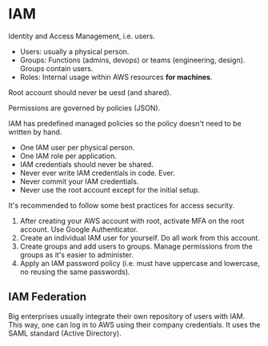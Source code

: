 # IAM

Identity and Access Management, i.e. users.

* Users: usually a physical person.
* Groups: Functions (admins, devops) or teams (engineering, design). Groups contain users.
* Roles: Internal usage within AWS resources **for machines**.

Root account should never be uesd (and shared).

Permissions are governed by policies (JSON).

IAM has predefined managed policies so the policy doesn't need to be written by hand.

* One IAM user per physical person.
* One IAM role per application.
* IAM credentials should never be shared.
* Never ever write IAM credentials in code. Ever.
* Never commit your IAM credentials.
* Never use the root account except for the initial setup.

It's recommended to follow some best practices for access security.

1. After creating your AWS account with root, activate MFA on the root account. Use Google Authenticator.
2. Create an individual IAM user for yourself. Do all work from this account.
3. Create groups and add users to groups. Manage permissions from the groups as it's easier to administer.
4. Apply an IAM password policy (i.e. must have uppercase and lowercase, no reusing the same passwords).

## IAM Federation

Big enterprises usually integrate their own repository of users with IAM. This way, one can log in to AWS using their company credentials. It uses the SAML standard (Active Directory).